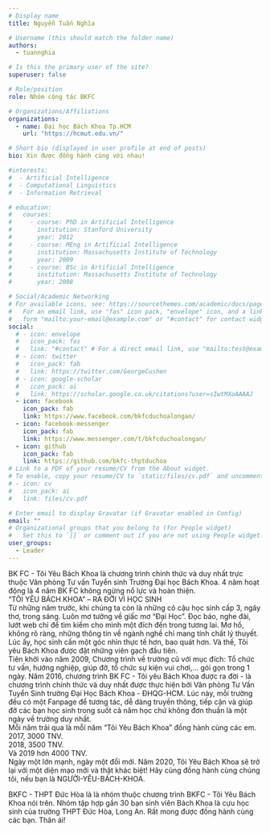 ```yaml
---
# Display name
title: Nguyễn Tuấn Nghĩa

# Username (this should match the folder name)
authors:
  - tuannghia

# Is this the primary user of the site?
superuser: false

# Role/position
role: Nhóm cộng tác BKFC

# Organizations/Affiliations
organizations:
  - name: Đại học Bách Khoa Tp.HCM
    url: "https://hcmut.edu.vn/"

# Short bio (displayed in user profile at end of posts)
bio: Xin được đồng hành cùng với nhau!

#interests:
#  - Artificial Intelligence
#  - Computational Linguistics
#  - Information Retrieval

# education:
#   courses:
#     - course: PhD in Artificial Intelligence
#       institution: Stanford University
#       year: 2012
#     - course: MEng in Artificial Intelligence
#       institution: Massachusetts Institute of Technology
#       year: 2009
#     - course: BSc in Artificial Intelligence
#       institution: Massachusetts Institute of Technology
#       year: 2008

# Social/Academic Networking
# For available icons, see: https://sourcethemes.com/academic/docs/page-builder/#icons
#   For an email link, use "fas" icon pack, "envelope" icon, and a link in the
#   form "mailto:your-email@example.com" or "#contact" for contact widget.
social:
  # - icon: envelope
  #   icon_pack: fas
  #   link: "#contact" # For a direct email link, use "mailto:test@example.org".
  # - icon: twitter
  #   icon_pack: fab
  #   link: https://twitter.com/GeorgeCushen
  # - icon: google-scholar
  #   icon_pack: ai
  #   link: https://scholar.google.co.uk/citations?user=sIwtMXoAAAAJ
  - icon: facebook
    icon_pack: fab
    link: https://www.facebook.com/bkfcduchoalongan/
  - icon: facebook-messenger
    icon_pack: fab
    link: https://www.messenger.com/t/bkfcduchoalongan/
  - icon: github
    icon_pack: fab
    link: https://github.com/bkfc-thptduchoa
# Link to a PDF of your resume/CV from the About widget.
# To enable, copy your resume/CV to `static/files/cv.pdf` and uncomment the lines below.
# - icon: cv
#   icon_pack: ai
#   link: files/cv.pdf

# Enter email to display Gravatar (if Gravatar enabled in Config)
email: ""
# Organizational groups that you belong to (for People widget)
#   Set this to `[]` or comment out if you are not using People widget.
user_groups:
  - Leader
---
```


BK FC - Tôi Yêu Bách Khoa là chương trình chính thức và duy nhất trực thuộc Văn phòng Tư vấn Tuyển sinh Trường Đại học Bách Khoa. 4 năm hoạt động là 4 năm BK FC không ngừng nổ lực và hoàn thiện.  
“TÔI YÊU BÁCH KHOA” – RA ĐỜI VÌ HỌC SINH  
Từ những năm trước, khi chúng ta còn là những cô cậu học sinh cấp 3, ngây thơ, trong sáng. Luôn mơ tưởng về giấc mơ “Đại Học”. Đọc báo, nghe đài, lướt web chỉ để tìm kiếm cho mình một đích đến trong tương lai. Mơ hồ, không rõ ràng, những thông tin về ngành nghề chỉ mang tính chất lý thuyết. Lúc ấy, học sinh cần một góc nhìn thực tế hơn, bao quát hơn. Và thế, Tôi yêu Bách Khoa được đặt những viên gạch đầu tiên.  
Tiên khởi vào năm 2009, Chương trình về trường cũ với mục đích: Tổ chức tư vấn, hướng nghiệp, giúp đỡ, tổ chức sự kiện vui chơi,… gói gọn trong 1 ngày.
Năm 2016, chương trình BK FC - Tôi yêu Bách Khoa được ra đời - là chương trình chính thức và duy nhất được thực hiện bởi Văn phòng Tư Vấn Tuyển Sinh trường Đại Học Bách Khoa - ĐHQG-HCM. Lúc này, mỗi trường đều có một Fanpage để tương tác, dễ dàng truyền thông, tiếp cận và giúp đỡ các bạn học sinh trong suốt cả năm học chứ không đơn thuần là một ngày về trường duy nhất.  
Mỗi năm trải qua là mỗi năm “Tôi Yêu Bách Khoa” đồng hành cùng các em.  
2017, 3000 TNV.  
2018, 3500 TNV.  
Và 2019 hơn 4000 TNV.  
Ngày một lớn mạnh, ngày một đổi mới. Năm 2020, Tôi Yêu Bách Khoa sẽ trở lại với một diện mạo mới và thật khác biệt! Hãy cùng đồng hành cùng chúng tôi, nếu bạn là NGƯỜI-YÊU-BÁCH-KHOA.

BKFC - THPT Đức Hòa là là nhóm thuộc chương trình BKFC - Tôi Yêu Bách Khoa nói trên. Nhóm tập hợp gần 30 bạn sinh viên Bách Khoa là cựu học sinh của trường THPT Đức Hòa, Long An. Rất mong được đồng hành cùng các bạn. Thân ái!
